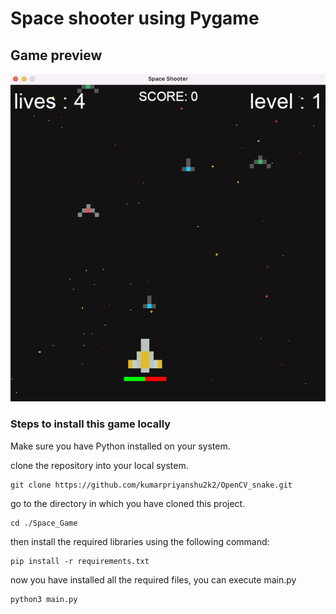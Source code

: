 
# Space shooter using Pygame #

## Game preview


![Game Preview](Screenshot.jpg "Space Shooter")


### Steps to install this game locally


Make sure you have Python installed on your system.


clone the repository into your local system.



    git clone https://github.com/kumarpriyanshu2k2/OpenCV_snake.git
    

go to the directory in which you have cloned this project.


    cd ./Space_Game


then install the required libraries using the following command:


    pip install -r requirements.txt


now you have installed all the required files, you can execute main.py

    python3 main.py


